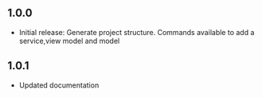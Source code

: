 ## 1.0.0

- Initial release: Generate project structure. Commands available to add a service,view model and model

## 1.0.1

- Updated documentation
